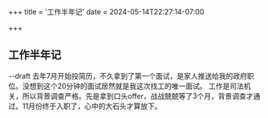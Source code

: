 +++
title = '工作半年记'
date = 2024-05-14T22:27:14-07:00

+++
## 工作半年记
--draft
去年7月开始投简历，不久拿到了第一个面试，是家人推送给我的政府职位。没想到这个20分钟的面试居然就是我这次找工的唯一面试。
工作是司法机关，所以背景调查严格。先是拿到口头offer，战战兢兢等了3个月，背景调查才通过。11月份终于入职了，心中的大石头才算放下。